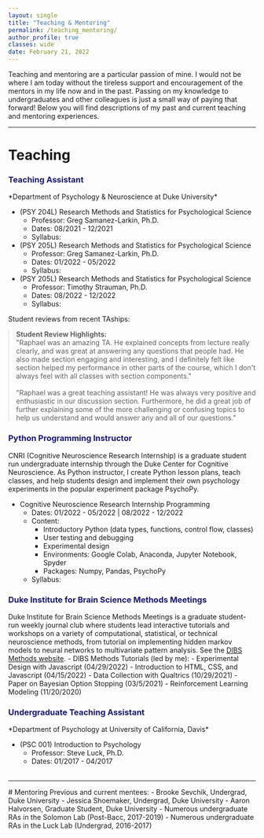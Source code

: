 ```yaml
---
layout: single
title: "Teaching & Mentoring"
permalink: /teaching_mentoring/
author_profile: true
classes: wide
date: February 21, 2022
---
```


<style>
blockquote {
  margin: 0;
}
</style>

Teaching and mentoring are a particular passion of mine. I would not be where I am today without the tireless support and encouragement of the mentors in my life now and in the past. Passing on my knowledge to undergraduates and other colleagues is just a small way of paying that forward! Below you will find descriptions of my past and current teaching and mentoring experiences.

-------

# Teaching

<h3><span style="color: MidnightBlue;">Teaching Assistant</span></h3>
*Department of Psychology & Neuroscience at Duke University*

- (PSY 204L) Research Methods and Statistics for Psychological Science
  - Professor: Greg Samanez-Larkin, Ph.D.
  - Dates: 08/2021 - 12/2021
  - Syllabus: <a href='../assets/pdfs/PSY204L_Fall2021_syllabus.pdf' target='_blank'><i class="fas fa-link" aria-hidden="true" target="_blank"></i></a>
- (PSY 205L) Research Methods and Statistics for Psychological Science
  - Professor: Greg Samanez-Larkin, Ph.D.
  - Dates: 01/2022 - 05/2022
  - Syllabus: <a href='../assets/pdfs/PSY205L_Spring2022_syllabus.pdf' target='_blank'><i class="fas fa-link" aria-hidden="true" target="_blank"></i></a>
- (PSY 205L) Research Methods and Statistics for Psychological Science
  - Professor: Timothy Strauman, Ph.D.
  - Dates: 08/2022 - 12/2022
  - Syllabus: <a href='../assets/pdfs/PSY205L_Fall2022_syllabus.pdf' target='_blank'><i class="fas fa-link" aria-hidden="true" target="_blank"></i></a>

Student reviews from recent TAships: <a href='../assets/pdfs/student_feedback.pdf' target='_blank'><i class="fas fa-link" aria-hidden="true" target="_blank"></i></a>
> **Student Review Highlights:** <br>
> "Raphael was an amazing TA. He explained concepts from lecture really clearly, and was great at answering any questions that people had. He also made section engaging and interesting, and I definitely felt like section helped my performance in other parts of the course, which I don't always feel with all classes with section components." <br><br>
> "Raphael was a great teaching assistant! He was always very positive and enthusiastic in our discussion section. Furthermore, he did a great job of further explaining some of the more challenging
or confusing topics to help us understand and would answer any and all of our questions."

<h3><span style="color: MidnightBlue;">Python Programming Instructor</span></h3>
CNRI (Cognitive Neuroscience Research Internship) is a graduate student run undergraduate internship through the Duke Center for Cognitive Neuroscience. As Python instructor, I create Python lesson plans, teach classes, and help students design and implement their own psychology experiments in the popular experiment package PsychoPy.

- Cognitive Neuroscience Research Internship Programming
  - Dates: 01/2022 - 05/2022 \| 08/2022 - 12/2022
  - Content:
    - Introductory Python (data types, functions, control flow, classes)
    - User testing and debugging
    - Experimental design
    - Environments: Google Colab, Anaconda, Jupyter Notebook, Spyder
    - Packages: Numpy, Pandas, PsychoPy
  - Syllabus: <a href='../assets/pdfs/CNRI-Syllabus-Sp22.pdf' target='_blank'><i class="fas fa-link" aria-hidden="true" target="_blank"></i></a>

<h3><span style="color: MidnightBlue;">Duke Institute for Brain Science Methods Meetings</span></h3>
Duke Institute for Brain Science Methods Meetings is a graduate student-run weekly journal club where students lead interactive tutorials and workshops on a variety of computational, statistical, or technical neuroscience methods, from tutorial on implementing hidden markov models to neural networks to multivariate pattern analysis. See the <a href='https://dibsmethodsmeetings.github.io/' target='_blank'>DIBS Methods website</a>.
- DIBS Methods Tutorials (led by me):
  - Experimental Design with Javascript (04/29/2022)
  - Introduction to HTML, CSS, and Javascript (04/15/2022)
  - Data Collection with Qualtrics (10/29/2021) <a href='https://dibsmethodsmeetings.github.io/online-data-collection/' target='_blank'><i class="fas fa-link" aria-hidden="true" target="_blank"></i></a>
  - Paper on Bayesian Option Stopping (03/5/2021) <a href='https://link.springer.com/article/10.3758/s13423-020-01803-x' target='_blank'><i class="fas fa-link" aria-hidden="true" target="_blank"></i></a>
  - Reinforcement Learning Modeling (11/20/2020) <a href='https://dibsmethodsmeetings.github.io/RL-Guide/' target='_blank'><i class="fas fa-link" aria-hidden="true" target="_blank"></i></a>

<h3><span style="color: MidnightBlue;">Undergraduate Teaching Assistant</span></h3>
*Department of Psychology at University of California, Davis*

- (PSC 001) Introduction to Psychology
  - Professor: Steve Luck, Ph.D.
  - Dates: 01/2017 - 04/2017
<br><br>

<hr>
# Mentoring
Previous and current mentees:
- Brooke Sevchik, Undergrad, Duke University
- Jessica Shoemaker, Undergrad, Duke University
- Aaron Halvorsen, Graduate Student, Duke University
- Numerous undergraduate RAs in the Solomon Lab (Post-Bacc, 2017-2019)
- Numerous undergraduate RAs in the Luck Lab (Undergrad, 2016-2017)
